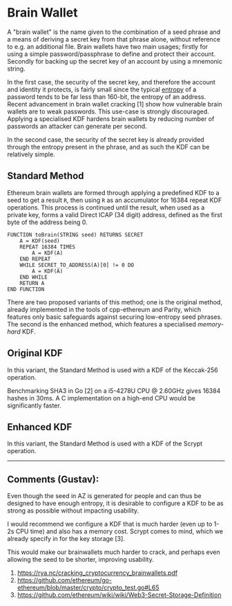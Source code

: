 # Brain Wallet

A "brain wallet" is the name given to the combination of a seed phrase and a means of deriving a secret key from that phrase alone, without reference to e.g. an additional file. Brain wallets have two main usages; firstly for using a simple password/passphrase to define and protect their account. Secondly for backing up the secret key of an account by using a mnemonic string.

In the first case, the security of the secret key, and therefore the account and identity it protects, is fairly small since the typical [entropy](https://xkcd.com/936/) of a password tends to be far less than 160-bit, the entropy of an address. Recent advancement in brain wallet cracking [1] show how vulnerable brain wallets are to weak passwords. This use-case is strongly discouraged. Applying a specialised KDF hardens brain wallets by reducing number of passwords an attacker can generate per second.

In the second case, the security of the secret key is already provided through the entropy present in the phrase, and as such the KDF can be relatively simple.

## Standard Method

Ethereum brain wallets are formed through applying a predefined KDF to a seed to get a result `R`, then using `R` as an accumulator for 16384 repeat KDF operations. This process is continued until the result, when used as a private key, forms a valid Direct ICAP (34 digit) address, defined as the first byte of the address being 0.

```text
FUNCTION toBrain(STRING seed) RETURNS SECRET
	A = KDF(seed)
	REPEAT 16384 TIMES
		A = KDF(A)
	END REPEAT
	WHILE SECRET_TO_ADDRESS(A)[0] != 0 DO
		A = KDF(A)
	END WHILE
	RETURN A
END FUNCTION
```

There are two proposed variants of this method; one is the original method, already implemented in the tools of cpp-ethereum and Parity, which features only basic safeguards against securing low-entropy seed phrases. The second is the enhanced method, which features a specialised _memory-hard_ KDF.

## Original KDF

In this variant, the Standard Method is used with a KDF of the Keccak-256 operation.

Benchmarking SHA3 in Go [2] on a i5-4278U CPU @ 2.60GHz gives 16384 hashes in 30ms. A C implementation on a high-end CPU would be significantly faster.

## Enhanced KDF

In this variant, the Standard Method is used with a KDF of the Scrypt operation.

* * *

## Comments (Gustav):

Even though the seed in AZ is generated for people and can thus be designed to have enough entropy, it is desirable to configure a KDF to be as strong as possible without impacting usability.

I would recommend we configure a KDF that is much harder (even up to 1-2s CPU time) and also has a memory cost. Scrypt comes to mind, which we already specify in for the key storage [3].

This would make our brainwallets much harder to crack, and perhaps even allowing the seed to be shorter, improving usability.

1.  <https://rya.nc/cracking_cryptocurrency_brainwallets.pdf>
2.  <https://github.com/ethereum/go-ethereum/blob/master/crypto/crypto_test.go#L65>
3.  <https://github.com/ethereum/wiki/wiki/Web3-Secret-Storage-Definition>
